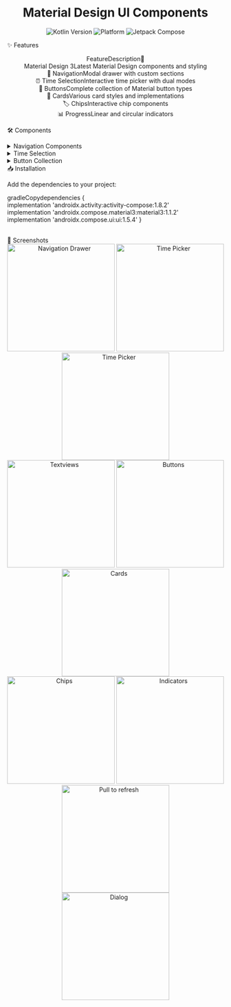 <h1 align="center">Material Design UI Components</h1>
<p align="center">
  <img src="https://img.shields.io/badge/Kotlin-1.9.0-blue.svg" alt="Kotlin Version">
  <img src="https://img.shields.io/badge/Platform-Android-green.svg" alt="Platform">
  <img src="https://img.shields.io/badge/Jetpack%20Compose-Latest-purple.svg" alt="Jetpack Compose">

✨ Features
<div align="center">
FeatureDescription🎨 
  <br>
  Material Design 3Latest Material Design components and styling
  <br>
  📱 NavigationModal drawer with custom sections
  <br>
  ⏰ Time SelectionInteractive time picker with dual modes
  <br>
  🔘 ButtonsComplete collection of Material button types
  <br>
  🎴 CardsVarious card styles and implementations
  <br>
  🏷️ ChipsInteractive chip components
  <br>
  📊 ProgressLinear and circular indicators
</div>

🛠️ Components
<details>
<summary>Navigation Components</summary>

Modal Navigation Drawer
Custom Drawer Sections
Top App Bar Integration

</details>
<details>
<summary>Time Selection</summary>

Interactive Time Picker
Dial/Input Mode Toggle
24-hour Format Support

</details>
<details>
<summary>Button Collection</summary>

Filled Buttons
Outlined Buttons
Text Buttons
Tonal Buttons
Elevated Buttons
Floating Action Buttons

</details>
📥 Installation

Add the dependencies to your project:

gradleCopydependencies {
<br>
    implementation 'androidx.activity:activity-compose:1.8.2'
    <br>
    implementation 'androidx.compose.material3:material3:1.1.2'
    <br>
    implementation 'androidx.compose.ui:ui:1.5.4'
}

<br>
🌟 Screenshots
<div align="center">
  <img src="screenshots/10.jpg" alt="Navigation Drawer" width="250">
  <img src="screenshots/9.jpg" alt="Time Picker" width="250">
  <img src="screenshots/8.jpg" alt="Time Picker" width="250">
</div>
<div align="center">
  <img src="screenshots/7.jpg" alt="Textviews" width="250">
  <img src="screenshots/6.jpg" alt="Buttons" width="250">
  <img src="screenshots/5.jpg" alt="Cards" width="250">
</div>
<div align="center">
  <img src="screenshots/4.jpg" alt="Chips" width="250">
  <img src="screenshots/3.jpg" alt="Indicators" width="250">
  <img src="screenshots/2.jpg" alt="Pull to refresh" width="250">
</div>
<div align="center">
  <img src="screenshots/1.jpg" alt="Dialog" width="250">
</div>
